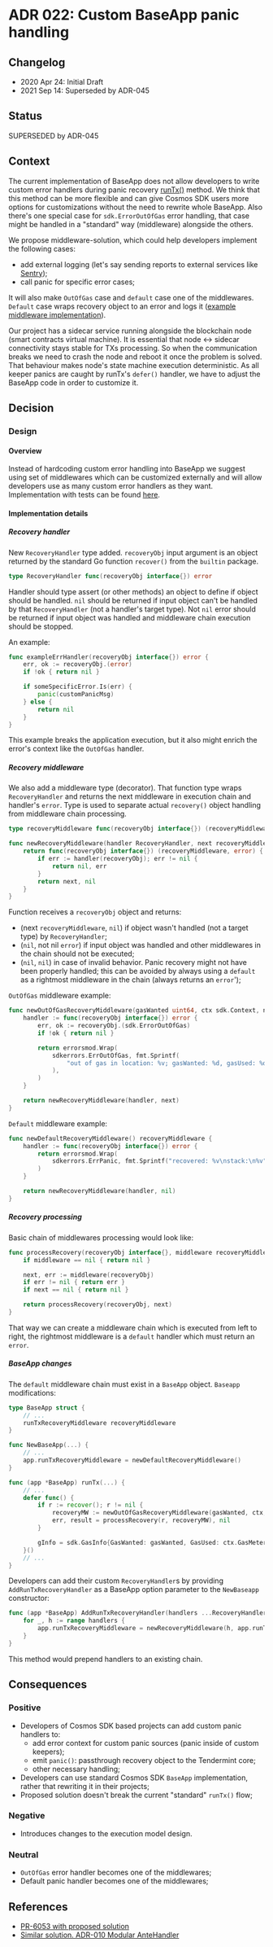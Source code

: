 # ADR 022: Custom BaseApp panic handling

## Changelog

* 2020 Apr 24: Initial Draft
* 2021 Sep 14: Superseded by ADR-045

## Status

SUPERSEDED by ADR-045

## Context

The current implementation of BaseApp does not allow developers to write custom error handlers during panic recovery
[runTx()](https://github.com/cosmos/cosmos-sdk/v2/blob/bad4ca75f58b182f600396ca350ad844c18fc80b/baseapp/baseapp.go#L539)
method. We think that this method can be more flexible and can give Cosmos SDK users more options for customizations without
the need to rewrite whole BaseApp. Also there's one special case for `sdk.ErrorOutOfGas` error handling, that case
might be handled in a "standard" way (middleware) alongside the others.

We propose middleware-solution, which could help developers implement the following cases:

* add external logging (let's say sending reports to external services like [Sentry](https://sentry.io));
* call panic for specific error cases;

It will also make `OutOfGas` case and `default` case one of the middlewares.
`Default` case wraps recovery object to an error and logs it ([example middleware implementation](#Recovery-middleware)).

Our project has a sidecar service running alongside the blockchain node (smart contracts virtual machine). It is
essential that node <-> sidecar connectivity stays stable for TXs processing. So when the communication breaks we need
to crash the node and reboot it once the problem is solved. That behaviour makes node's state machine execution
deterministic. As all keeper panics are caught by runTx's `defer()` handler, we have to adjust the BaseApp code
in order to customize it.

## Decision

### Design

#### Overview

Instead of hardcoding custom error handling into BaseApp we suggest using set of middlewares which can be customized
externally and will allow developers use as many custom error handlers as they want. Implementation with tests
can be found [here](https://github.com/cosmos/cosmos-sdk/v2/pull/6053).

#### Implementation details

##### Recovery handler

New `RecoveryHandler` type added. `recoveryObj` input argument is an object returned by the standard Go function
`recover()` from the `builtin` package.

```go
type RecoveryHandler func(recoveryObj interface{}) error
```

Handler should type assert (or other methods) an object to define if object should be handled.
`nil` should be returned if input object can't be handled by that `RecoveryHandler` (not a handler's target type).
Not `nil` error should be returned if input object was handled and middleware chain execution should be stopped.

An example:

```go
func exampleErrHandler(recoveryObj interface{}) error {
    err, ok := recoveryObj.(error)
    if !ok { return nil }

    if someSpecificError.Is(err) {
        panic(customPanicMsg)
    } else {
        return nil
    }
}
```

This example breaks the application execution, but it also might enrich the error's context like the `OutOfGas` handler.

##### Recovery middleware

We also add a middleware type (decorator). That function type wraps `RecoveryHandler` and returns the next middleware in
execution chain and handler's `error`. Type is used to separate actual `recovery()` object handling from middleware
chain processing.

```go
type recoveryMiddleware func(recoveryObj interface{}) (recoveryMiddleware, error)

func newRecoveryMiddleware(handler RecoveryHandler, next recoveryMiddleware) recoveryMiddleware {
    return func(recoveryObj interface{}) (recoveryMiddleware, error) {
        if err := handler(recoveryObj); err != nil {
            return nil, err
        }
        return next, nil
    }
}
```

Function receives a `recoveryObj` object and returns:

* (next `recoveryMiddleware`, `nil`) if object wasn't handled (not a target type) by `RecoveryHandler`;
* (`nil`, not nil `error`) if input object was handled and other middlewares in the chain should not be executed;
* (`nil`, `nil`) in case of invalid behavior. Panic recovery might not have been properly handled;
this can be avoided by always using a `default` as a rightmost middleware in the chain (always returns an `error`');

`OutOfGas` middleware example:

```go
func newOutOfGasRecoveryMiddleware(gasWanted uint64, ctx sdk.Context, next recoveryMiddleware) recoveryMiddleware {
    handler := func(recoveryObj interface{}) error {
        err, ok := recoveryObj.(sdk.ErrorOutOfGas)
        if !ok { return nil }

        return errorsmod.Wrap(
            sdkerrors.ErrOutOfGas, fmt.Sprintf(
                "out of gas in location: %v; gasWanted: %d, gasUsed: %d", err.Descriptor, gasWanted, ctx.GasMeter().GasConsumed(),
            ),
        )
    }

    return newRecoveryMiddleware(handler, next)
}
```

`Default` middleware example:

```go
func newDefaultRecoveryMiddleware() recoveryMiddleware {
    handler := func(recoveryObj interface{}) error {
        return errorsmod.Wrap(
            sdkerrors.ErrPanic, fmt.Sprintf("recovered: %v\nstack:\n%v", recoveryObj, string(debug.Stack())),
        )
    }

    return newRecoveryMiddleware(handler, nil)
}
```

##### Recovery processing

Basic chain of middlewares processing would look like:

```go
func processRecovery(recoveryObj interface{}, middleware recoveryMiddleware) error {
	if middleware == nil { return nil }

	next, err := middleware(recoveryObj)
	if err != nil { return err }
	if next == nil { return nil }

	return processRecovery(recoveryObj, next)
}
```

That way we can create a middleware chain which is executed from left to right, the rightmost middleware is a
`default` handler which must return an `error`.

##### BaseApp changes

The `default` middleware chain must exist in a `BaseApp` object. `Baseapp` modifications:

```go
type BaseApp struct {
    // ...
    runTxRecoveryMiddleware recoveryMiddleware
}

func NewBaseApp(...) {
    // ...
    app.runTxRecoveryMiddleware = newDefaultRecoveryMiddleware()
}

func (app *BaseApp) runTx(...) {
    // ...
    defer func() {
        if r := recover(); r != nil {
            recoveryMW := newOutOfGasRecoveryMiddleware(gasWanted, ctx, app.runTxRecoveryMiddleware)
            err, result = processRecovery(r, recoveryMW), nil
        }

        gInfo = sdk.GasInfo{GasWanted: gasWanted, GasUsed: ctx.GasMeter().GasConsumed()}
    }()
    // ...
}
```

Developers can add their custom `RecoveryHandler`s by providing `AddRunTxRecoveryHandler` as a BaseApp option parameter to the `NewBaseapp` constructor:

```go
func (app *BaseApp) AddRunTxRecoveryHandler(handlers ...RecoveryHandler) {
    for _, h := range handlers {
        app.runTxRecoveryMiddleware = newRecoveryMiddleware(h, app.runTxRecoveryMiddleware)
    }
}
```

This method would prepend handlers to an existing chain.

## Consequences

### Positive

* Developers of Cosmos SDK based projects can add custom panic handlers to:
    * add error context for custom panic sources (panic inside of custom keepers);
    * emit `panic()`: passthrough recovery object to the Tendermint core;
    * other necessary handling;
* Developers can use standard Cosmos SDK `BaseApp` implementation, rather that rewriting it in their projects;
* Proposed solution doesn't break the current "standard" `runTx()` flow;

### Negative

* Introduces changes to the execution model design.

### Neutral

* `OutOfGas` error handler becomes one of the middlewares;
* Default panic handler becomes one of the middlewares;

## References

* [PR-6053 with proposed solution](https://github.com/cosmos/cosmos-sdk/v2/pull/6053)
* [Similar solution. ADR-010 Modular AnteHandler](https://github.com/cosmos/cosmos-sdk/v2/blob/main/docs/architecture/adr-010-modular-antehandler.md)
